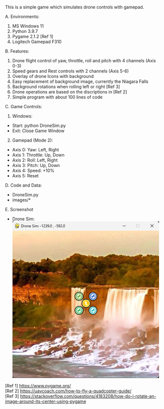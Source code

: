 This is a simple game which simulates drone controls with gamepad. 

A. Environments:  
1. MS Windows 11  
2. Python 3.9.7  
3. Pygame 2.1.2 [Ref 1]  
4. Logitech Gamepad F310  

B. Features:
1. Drone flight control of yaw, throttle, roll and pitch with 4 channels (Axis 0-3)  
2. Speed gears and Rest controls with 2 channels (Axis 5-6)  
3. Overlay of drone Icons with background  
4. Easy replacement of background image, currently the Niagara Falls  
5. Background rotations when rolling left or right [Ref 3]   
6. Drone operations are based on the discriptions in [Ref 2]  
7. Simple program with about 100 lines of code   

C. Game Controls:

1. Windows:
- Start: python DroneSim.py
- Exit: Close Game Window

2. Gamepad (Mode 2):  
- Axis 0: Yaw: Left, Right  
- Axis 1: Throttle: Up, Down  
- Axis 2: Roll: Left, Right  
- Axis 3: Pitch: Up, Down  
- Axis 4: Speed: +10%  
- Axis 5: Reset

D. Code and Data:  
- DroneSim.py  
- images/*  

E. Screenshot  
- Drone Sim:  
![DroneSit](dronesim.png)  

[Ref 1] https://www.pygame.org/    
[Ref 2] https://uavcoach.com/how-to-fly-a-quadcopter-guide/  
[Ref 3] https://stackoverflow.com/questions/4183208/how-do-i-rotate-an-image-around-its-center-using-pygame  

